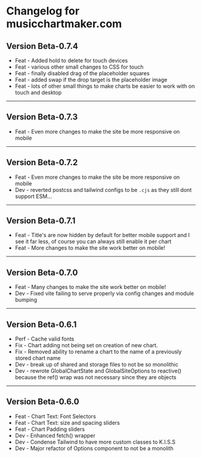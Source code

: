 # Changelog for musicchartmaker.com

## Version Beta-0.7.4

- Feat - Added hold to delete for touch devices
- Feat - various other small changes to CSS for touch
- Feat - finally disabled drag of the placeholder squares
- Feat - added swap if the drop target is the placeholder image
- Feat - lots of other small things to make charts be easier to work with on touch and desktop

---

## Version Beta-0.7.3

- Feat - Even more changes to make the site be more responsive on mobile

---

## Version Beta-0.7.2

- Feat - Even more changes to make the site be more responsive on mobile
- Dev - reverted postcss and tailwind configs to be `.cjs` as they still dont support ESM...

---

## Version Beta-0.7.1

- Feat - Title's are now hidden by default for better mobile support and I see it far less, of course you can always still enable it per chart
- Feat - More changes to make the site work better on mobile!

---

## Version Beta-0.7.0

- Feat - Many changes to make the site work better on mobile!
- Dev - Fixed vite failing to serve properly via config changes and module bumping

---

## Version Beta-0.6.1

- Perf - Cache valid fonts
- Fix - Chart adding not being set on creation of new chart.
- Fix - Removed ability to rename a chart to the name of a previously stored chart name
- Dev - break up of shared and storage files to not be so monolithic
- Dev - rewrote GlobalChartState and GlobalSiteOptions to reactive() because the ref() wrap was not necessary since they are objects

---

## Version Beta-0.6.0

- Feat - Chart Text: Font Selectors
- Feat - Chart Text: size and spacing sliders
- Feat - Chart Padding sliders
- Dev - Enhanced fetch() wrapper
- Dev - Condense Tailwind to have more custom classes to K.I.S.S
- Dev - Major refactor of Options component to not be a monolith
